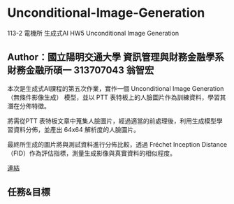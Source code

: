 # Unconditional-Image-Generation
113-2 電機所 生成式AI HW5 Unconditional Image Generation

## Author：國立陽明交通大學 資訊管理與財務金融學系財務金融所碩一 313707043 翁智宏

本次是生成式AI課程的第五次作業，實作一個 Unconditional Image Generation（無條件影像生成） 模型，並以 PTT 表特板上的人臉圖片作為訓練資料，學習其潛在分佈特徵。

將需從PTT 表特板文章中蒐集人臉圖片，經過適當的前處理後，利用生成模型學習資料分佈，並產出 64x64 解析度的人臉圖片。

最終所生成的圖片將與測試資料進行分佈比較，透過 Fréchet Inception Distance（FID）作為評估指標，測量生成影像與真實資料的相似程度。

[連結](https://nycubasic.duckdns.org/competitions/4/#/pages-tab) 

## 任務&目標
